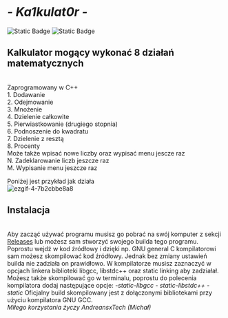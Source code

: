 # <i> - Ka1kulat0r - </i></br>
<img alt="Static Badge" src="https://img.shields.io/badge/40-commits-green?style=plastic">  <img alt="Static Badge" src="https://img.shields.io/badge/Kalkulator-blue?style=plastic"></br>


<h2>Kalkulator mogący wykonać 8 działań matematycznych</h2></br>
Zaprogramowany w C++</br>
1. Dodawanie</br>
2. Odejmowanie</br>
3. Mnożenie</br>
4. Dzielenie całkowite</br>
5. Pierwiastkowanie (drugiego stopnia)</br>
6. Podnoszenie do kwadratu</br>
7. Dzielenie z resztą</br>
8. Procenty</br>
Może także wpisać nowe liczby oraz wypisać menu jescze raz</br>
N. Zadeklarowanie liczb jeszcze raz</br>
M. Wypisanie menu jeszcze raz</br>

Poniżej jest przykład jak działa</br>
![ezgif-4-7b2cbbe8a8](https://github.com/user-attachments/assets/13be856b-7892-4554-91a5-52a34cf8d978)




<h2>Instalacja</h2></br>
Aby zacząć używać programu musisz go pobrać na swój komputer z sekcji <a href=https://github.com/AndreansxTech/switch-kalkulator/releases>Releases</a> lub możesz sam stworzyć swojego builda tego programu. Poprostu wejdź w kod źródłowy i dzięki np. GNU general C kompilatorowi sam możesz skompilować kod źródłowy. Jednak bez zmiany ustawień builda nie zadziała on prawidłowo. W kompilatorze musisz zaznaczyć w opcjach linkera biblioteki libgcc, libstdc++ oraz static linking aby zadziałał. Możesz także skompilować go w terminalu, poprostu do polecenia kompilatora dodaj następujące opcje: <i>-static-libgcc - static-libstdc++ -static</i>
Oficjalny build skompilowany jest z dołączonymi bibliotekami przy użyciu kompilatora GNU GCC.</br>
<i>Miłego korzystania życzy AndreansxTech (Michał)</i>
